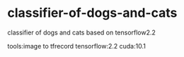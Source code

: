 # classifier-of-dogs-and-cats
classifier of dogs and cats based on tensorflow2.2


tools:image to tfrecord
tensorflow:2.2
cuda:10.1
